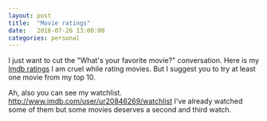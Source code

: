 ```yaml
---
layout: post
title:  "Movie ratings"
date:   2016-07-26 13:00:00
categories: personal
---
```


I just want to cut the "What's your favorite movie?" conversation. Here is my [Imdb ratings](http://www.imdb.com/user/ur20846269/ratings?start=1&view=detail&sort=release_date_us:asc&defaults=1&scb=0.03685502278286523)
I am cruel while rating movies. But I suggest you to try at least one movie from my top 10.


Ah, also you can see my watchlist. http://www.imdb.com/user/ur20846269/watchlist
I've already watched some of them but some movies deserves a second and third watch. 
